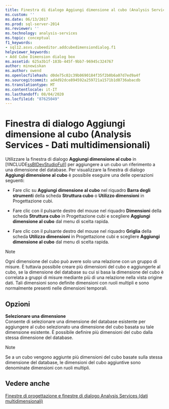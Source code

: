 ```yaml
---
title: Finestra di dialogo Aggiungi dimensione al cubo (Analysis Services-Dati multidimensionali) | Microsoft Docs
ms.custom: ''
ms.date: 06/13/2017
ms.prod: sql-server-2014
ms.reviewer: ''
ms.technology: analysis-services
ms.topic: conceptual
f1_keywords:
- sql12.asvs.cubeeditor.addcubedimensiondialog.f1
helpviewer_keywords:
- Add Cube Dimension dialog box
ms.assetid: 625a3b1f-183b-445f-9bb7-96945c324767
author: minewiskan
ms.author: owend
ms.openlocfilehash: d0de75c02c39b0690184f35f2b0b6a07d7ed9a4f
ms.sourcegitcommit: ad4d92dce894592a259721a1571b1d8736abacdb
ms.translationtype: MT
ms.contentlocale: it-IT
ms.lasthandoff: 08/04/2020
ms.locfileid: "87625049"
---
```

# <a name="add-cube-dimension-dialog-box-analysis-services---multidimensional-data"></a>Finestra di dialogo Aggiungi dimensione al cubo (Analysis Services - Dati multidimensionali)
  Utilizzare la finestra di dialogo **Aggiungi dimensione al cubo** in [!INCLUDE[ssBIDevStudioFull](../includes/ssbidevstudiofull-md.md)] per aggiungere a un cubo un riferimento a una dimensione del database. Per visualizzare la finestra di dialogo **Aggiungi dimensione al cubo** è possibile eseguire una delle operazioni seguenti:  
  
-   Fare clic su **Aggiungi dimensione al cubo** nel riquadro **Barra degli strumenti** della scheda **Struttura cubo** o **Utilizzo dimensioni** in Progettazione cubi.  
  
-   Fare clic con il pulsante destro del mouse nel riquadro **Dimensioni** della scheda **Struttura cubo** in Progettazione cubi e scegliere **Aggiungi dimensione al cubo** dal menu di scelta rapida.  
  
-   Fare clic con il pulsante destro del mouse nel riquadro **Griglia** della scheda **Utilizzo dimensioni** in Progettazione cubi e scegliere **Aggiungi dimensione al cubo** dal menu di scelta rapida.  
  
> [!NOTE]  
>  Ogni dimensione del cubo può avere solo una relazione con un gruppo di misure. È tuttavia possibile creare più dimensioni del cubo e aggiungerle al cubo, se la dimensione del database su cui si basa la dimensione del cubo è correlata a gruppi di misure mediante più di una relazione nella vista origine dati. Tali dimensioni sono definite dimensioni con ruoli multipli e sono normalmente presenti nelle dimensioni temporali.  
  
## <a name="options"></a>Opzioni  
 **Selezionare una dimensione**  
 Consente di selezionare una dimensione del database esistente per aggiungere al cubo selezionato una dimensione del cubo basata su tale dimensione esistente. È possibile definire più dimensioni del cubo dalla stessa dimensione del database.  
  
> [!NOTE]  
>  Se a un cubo vengono aggiunte più dimensioni del cubo basate sulla stessa dimensione del database, le dimensioni del cubo aggiuntive sono denominate dimensioni con ruoli multipli.  
  
## <a name="see-also"></a>Vedere anche  
 [Finestre di progettazione e finestre di dialogo Analysis Services &#40;dati multidimensionali&#41;](analysis-services-designers-and-dialog-boxes-multidimensional-data.md)  
  
  
